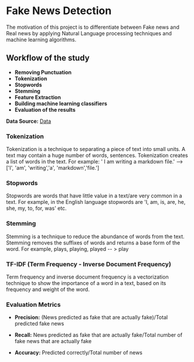 # Fake News Detection

The motivation of this project is to differentiate between Fake news and Real news by applying Natural Language processing techniques and machine learning algorithms.

## Workflow of the study
- **Removing Punctuation** 
- **Tokenization**
- **Stopwords**
- **Stemming**
- **Feature Extraction**
- **Building machine learning classifiers**
- **Evaluation of the results**

**Data Source:** [Data](https://drive.google.com/file/d/1er9NJTLUA3qnRuyhfzuN0XUsoIC4a-_q/view)

### **Tokenization**

Tokenization is a technique to separating a piece of text into small units. A text may contain a huge number of words, sentences. Tokenization creates a list of words in the text. For example:  ' I am writing a markdown file.' --> ['I', 'am', 'writing','a', 'markdown','file.']

### **Stopwords**

Stopwords are words that have little value in a text/are very common in a text. For example, in the English language stopwords are 'I, am, is, are, he, she, my, to, for, was' etc.

### **Stemming**
Stemming is a technique to reduce the abundance of words from the text. Stemming removes the suffixes of words and returns a base form of the word. 
For example, plays, playing, played -- > play

### **TF-IDF (Term Frequency - Inverse Document Frequency)**

Term frequency and inverse document frequency is a vectorization technique to show the importance of a word in a text, based on its frequency and weight of the word.

### Evaluation Metrics

- **Precision:** (News predicted as fake that are actually fake)/Total predicted fake news

- **Recall:** News predicted as fake that are actually fake/Total number of fake news that are actually fake

- **Accuracy:** Predicted correctly/Total number of news

